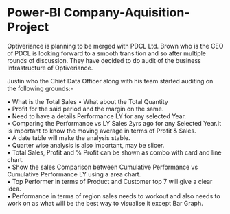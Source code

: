 # Power-BI Company-Aquisition-Project


Optiveriance is planning to be merged with PDCL Ltd. Brown
who is the CEO of PDCL is looking forward to a smooth
transition and so after multiple rounds of discussion. They
have decided to do audit of the business Infrastructure of
Optiveriance.

Justin who the Chief Data Officer along with his team started
auditing on the following grounds:-

• What is the Total Sales
• What about the Total Quantity    
• Profit for the said period and the margin on the same.  
• Need to have a details Performance LY for any selected Year.  
• Comparing the Performance vs LY Sales 2yrs ago for any Selected Year.It is important to know the moving average in terms of Profit & Sales.    
• A date table will make the analysis stable.  
• Quarter wise analysis is also important, may be slicer.  
• Total Sales, Profit and % Profit can be shown as combo with card and line chart.  
• Show the sales Comparison between Cumulative Performance vs Cumulative Performance LY using a area chart.  
• Top Performer in terms of Product and Customer top 7 will give a clear idea.  
• Performance in terms of region sales needs to workout and also needs to work on as what will be the best way to visualise it except Bar Graph.  
